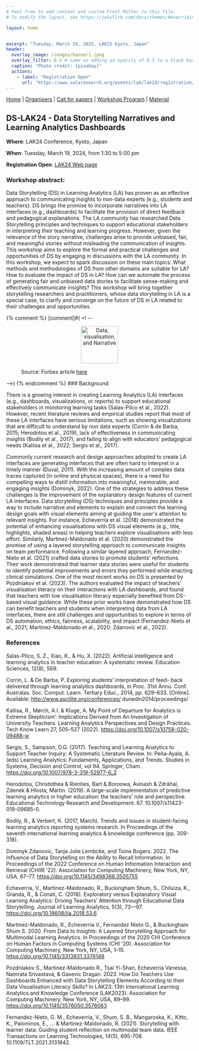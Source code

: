```yaml
---
# Feel free to add content and custom Front Matter to this file.
# To modify the layout, see https://jekyllrb.com/docs/themes/#overriding-theme-defaults

layout: home


excerpt: "Tuesday, March 19, 2025, LAK25 Kyoto, Japan"
header:
  overlay_image: /images/banner1.jpeg
  overlay_filter: 0.5 # same as adding an opacity of 0.5 to a black background
  caption: "Photo credit: [pixabay]"
  actions:
    - label: "Registration Open"
      url: "https://www.solaresearch.org/events/lak/lak24/registration/"
---
```


[Home]({{site.baseurl}}/index) | [Organisers]({{site.baseurl}}/pages/about) | [Call for papers]({{site.baseurl}}/pages/call) | [Workshop Program]({{site.baseurl}}/pages/program) | [Material]({{site.baseurl}}/pages/material)


## DS-LAK24 - Data Storytelling Narratives and Learning Analytics Dashboards

**Where**: LAK24 Conference, Kyoto, Japan

**When**: Tuesday, March 19, 2024, from 1:30 to 5:00 pm

**Registration Open**: [LAK24 Web page](https://www.solaresearch.org/events/lak/lak24/registration/)

### Workshop abstract:

Data Storytelling (DS) in Learning Analytics (LA) has proven as an effective approach to 
communicating insights to non-data experts (e.g., students and teachers). DS brings the promise to 
incorporate narratives into LA interfaces (e.g., dashboards) to facilitate the provision of direct 
feedback and pedagogical explanations. The LA community has researched Data Storytelling principles 
and techniques to support educational stakeholders in interpreting their teaching and learning 
progress. However, given the relevance of the story narrative, challenges arise to provide 
unbiased, fair, and meaningful stories without misleading the communication of insights. This 
workshop aims to explore the formal and practical challenges and opportunities of DS by engaging in 
discussions with the LA community. In this workshop, we expect to spark discussion on these main 
topics: What methods and methodologies of DS from other domains are suitable for LA? How to 
evaluate the impact of DS in LA? How can we automate the process of generating fair and unbiased 
data stories to facilitate sense-making and effectively communicate insights? This workshop will 
bring together storytelling researchers and practitioners, whose data storytelling in LA is a 
special case, to clarify and converge on the future of DS in LA related to their challenges and 
opportunities. 

{% comment %}
[comment]#(
<! -- 
<figure>
	<p align="center">
    		<img src="{{site.baseurl}}/images/data-story.jpg" width="100" height="100" alt="Data, visualisation, and Narrative">
    		<figcaption>
			Source: Forbes article <a 
href="https://www.forbes.com/sites/brentdykes/2016/03/31/data-storytelling-the-essential-data-science-skill-everyone-needs/?sh=6d0b0ede52ad">here</a>
		</figcaption> 
	</p>
</figure>
-->)
{% endcomment %}
### Background

There is a growing interest in creating Learning Analytics (LA) interfaces (e.g., dashboards, visualizations, or reports) to support educational stakeholders in monitoring learning tasks (Salas-Pilco 
et al., 2022). However, recent literature reviews and empirical studies report that most of these LA interfaces have serious limitations, such as showing visualizations that are difficult to 
understand by non data experts (Corrin & de Barba, 2015; Herodotou et al., 2019), lack of effectiveness in communicating insights (Bodily et al., 2017), and failing to align with educators’ 
pedagogical needs (Kaliisa et al., 2022; Sergis et al., 2017). 

Commonly current research and design approaches adopted to create LA interfaces are generating interfaces that are often hard to interpret in a timely manner (Duval, 2011). With the increasing amount 
of complex data traces captured (in online and physical spaces), there is a need for compelling ways to distill information into meaningful, memorable, and engaging insights (Dominyk, 2022). One of 
the strategies to address these challenges is the improvement of the explanatory design features of current LA interfaces. Data storytelling (DS) techniques and principles provide a way to include 
narrative and elements to explain and connect the learning design goals with visual elements aiming at guiding the user's attention to relevant insights. For instance, Echeverria et al. (2018) 
demonstrated the potential of enhancing visualisations with DS visual elements (e.g., title, highlights, shaded areas) in helping teachers explore visualisations with less effort. Similarly, 
Martinez-Maldonado et al. (2020) demonstrated the promise of using a layered storytelling approach to communicate insights on team performance. Following a similar layered approach, Fernandez-Nieto et 
al. (2021) crafted data stories to promote students' reflections. Their work demonstrated that learner data stories were useful for students to identify potential improvements and errors they 
performed while enacting clinical simulations. One of the most recent works on DS is presented by Pozdniakov et al. (2023). The authors evaluated the impact of teachers’ visualisation literacy on 
their interactions with LA dashboards, and found that teachers with low visualisation literacy especially benefited from DS-based visual guidance. While these prior works have demonstrated how DS can 
benefit teachers and students when interpreting data from LA interfaces, there are still challenges and opportunities to explore in terms of DS automation, ethics, fairness, scalability, and impact 
(Fernandez-Nieto et al., 2021; Martinez-Maldonado et al., 2020; Zdanovic et al., 2022).

### References

Salas-Pilco, S. Z., Xiao, K., & Hu, X. (2022). Artificial intelligence and learning analytics in teacher education: A systematic review. Education Sciences, 12(8), 569.

Corrin, L. & De Barba, P. Exploring students’ interpretation of feed- back delivered through learning analytics dashboards, in Proc. 31st Annu. Conf. Australas. Soc. Comput. Learn. Tertiary Educ., 
2014, pp. 629–633. [Online]. Available: http://www.ascilite.org/conferences/ dunedin2014/proceedings/

Kaliisa, R., Mørch, A.I. & Kluge, A. My Point of Departure for Analytics is Extreme Skepticism’: Implications Derived from An Investigation of University Teachers. Learning Analytics Perspectives and 
Design Practices. Tech Know Learn 27, 505–527 (2022). https://doi.org/10.1007/s10758-020-09488-w

Sergis, S., Sampson, D.G. (2017). Teaching and Learning Analytics to Support Teacher Inquiry: A Systematic Literature Review. In: Peña-Ayala, A. (eds) Learning Analytics: Fundaments, Applications, and 
Trends. Studies in Systems, Decision and Control, vol 94. Springer, Cham. https://doi.org/10.1007/978-3-319-52977-6_2

Herodotou, Christothea & Rienties, Bart & Boroowa, Avinash & Zdráhal, Zdenek & Hlosta, Martin. (2019). A large-scale implementation of predictive learning analytics in higher education: the teachers’ 
role and perspective. Educational Technology Research and Development. 67. 10.1007/s11423-019-09685-0. 

Bodily, R., & Verbert, K. (2017, March). Trends and issues in student-facing learning analytics reporting systems research. In Proceedings of the seventh international learning analytics & knowledge 
conference (pp. 309-318).

Dominyk Zdanovic, Tanja Julie Lembcke, and Toine Bogers. 2022. The Influence of Data Storytelling on the Ability to Recall Information. In Proceedings of the 2022 Conference on Human Information 
Interaction and Retrieval (CHIIR '22). Association for Computing Machinery, New York, NY, USA, 67–77. https://doi.org/10.1145/3498366.3505755

Echeverria, V., Martinez-Maldonado, R., Buckingham Shum, S., Chiluiza, K., Granda, R., & Conati, C. (2018). Exploratory versus Explanatory Visual Learning Analytics: Driving Teachers’ Attention 
through Educational Data Storytelling. Journal of Learning Analytics, 5(3), 73—97. https://doi.org/10.18608/jla.2018.53.6

Martinez-Maldonado, R., Echeverria V., Fernandez Nieto G., & Buckingham Shum S. 2020. From Data to Insights: A Layered Storytelling Approach for Multimodal Learning Analytics. In Proceedings of the 
2020 CHI Conference on Human Factors in Computing Systems (CHI '20). Association for Computing Machinery, New York, NY, USA, 1–15. https://doi.org/10.1145/3313831.3376148

Pozdniakov S., Martinez-Maldonado R., Tsai Yi-Shan, Echeverria Vanessa, Namrata Srivastava, & Gasevic Dragan. 2023. How Do Teachers Use Dashboards Enhanced with Data Storytelling Elements According to 
their Data Visualisation Literacy Skills? In LAK23: 13th International Learning Analytics and Knowledge Conference (LAK2023). Association for Computing Machinery, New York, NY, USA, 89–99. 
https://doi.org/10.1145/3576050.3576063

Fernandez-Nieto, G. M., Echeverria, V., Shum, S. B., Mangaroska, K., Kitto, K., Palominos, E., ... & Martinez-Maldonado, R. (2021). Storytelling with learner data: Guiding student reflection on 
multimodal team data. IEEE Transactions on Learning Technologies, 14(5), 695-708. ​​10.1109/TLT.2021.3131842.

